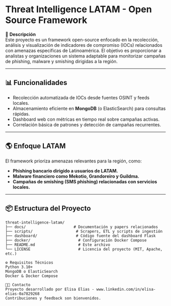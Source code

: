 # Threat Intelligence LATAM - Open Source Framework

🔎 **Descripción**  
Este proyecto es un framework open-source enfocado en la recolección, análisis y visualización de indicadores de compromiso (IOCs) relacionados con amenazas específicas de Latinoamérica. El objetivo es proporcionar a analistas y organizaciones un sistema adaptable para monitorizar campañas de phishing, malware y smishing dirigidas a la región.

---

## 📊 Funcionalidades
- Recolección automatizada de IOCs desde fuentes OSINT y feeds locales.
- Almacenamiento eficiente en **MongoDB** (o ElasticSearch) para consultas rápidas.
- Dashboard web con métricas en tiempo real sobre campañas activas.
- Correlación básica de patrones y detección de campañas recurrentes.

---

## 🌎 Enfoque LATAM
El framework prioriza amenazas relevantes para la región, como:
- **Phishing bancario dirigido a usuarios de LATAM.**
- **Malware financiero como Mekotio, Grandoreiro y Guildma.**
- **Campañas de smishing (SMS phishing) relacionadas con servicios locales.**

---

## 📦 Estructura del Proyecto
```text
threat-intelligence-latam/
├── docs/                     # Documentación y papers relacionados
├── scripts/                   # Scrapers, ETL y scripts de ingestión
├── dashboard/                 # Código fuente del dashboard Flask
├── docker/                     # Configuración Docker Compose
├── README.md                   # Este archivo
└── LICENSE                     # Licencia del proyecto (MIT, Apache, etc.)

⚙️ Requisitos Técnicos
Python 3.10+
MongoDB o ElasticSearch
Docker & Docker Compose

🧑‍💻 Contacto
Proyecto desarrollado por Elisa Elias - www.linkedin.com/in/elisa-elias-0a7829268
Contribuciones y feedback son bienvenidos.

